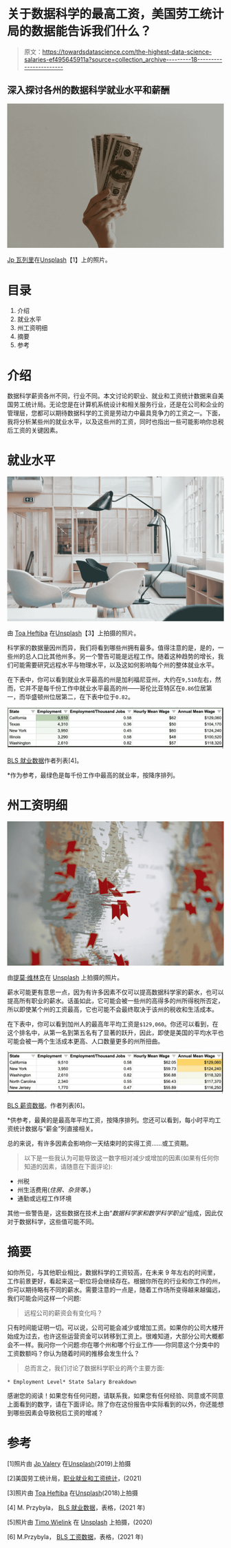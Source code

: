 # 关于数据科学的最高工资，美国劳工统计局的数据能告诉我们什么？

> 原文：<https://towardsdatascience.com/the-highest-data-science-salaries-ef495645911a?source=collection_archive---------18----------------------->

## 深入探讨各州的数据科学就业水平和薪酬

![](img/b404bb54fd10c34be16692de0adcfd49.png)

[Jp 瓦列里](https://unsplash.com/@jpvalery?utm_source=unsplash&utm_medium=referral&utm_content=creditCopyText)在[Unsplash](https://unsplash.com/s/photos/cash?utm_source=unsplash&utm_medium=referral&utm_content=creditCopyText)【1】上的照片。

# 目录

1.  介绍
2.  就业水平
3.  州工资明细
4.  摘要
5.  参考

# 介绍

数据科学薪资各州不同，行业不同。本文讨论的职业、就业和工资统计数据来自美国劳工统计局。无论您是在计算机系统设计和相关服务行业，还是在公司和企业的管理层，您都可以期待数据科学的工资是劳动力中最具竞争力的工资之一。下面，我将分析某些州的就业水平，以及这些州的工资，同时也指出一些可能影响你总税后工资的关键因素。

# 就业水平

![](img/be17630825a2eec090b46f6182ea9505.png)

由 [Toa Heftiba](https://unsplash.com/@heftiba?utm_source=unsplash&utm_medium=referral&utm_content=creditCopyText) 在[Unsplash](https://unsplash.com/s/photos/office?utm_source=unsplash&utm_medium=referral&utm_content=creditCopyText)【3】上拍摄的照片。

科学家的数据量因州而异，我们将看到哪些州拥有最多。值得注意的是，是的，一些州的总人口比其他州多。另一个警告可能是远程工作。随着这种趋势的增长，我们可能需要研究远程水平与物理水平，以及这如何影响每个州的整体就业水平。

在下表中，你可以看到就业水平最高的州是加利福尼亚州，大约在`9,510`左右，然而，它并不是每千份工作中就业水平最高的州——哥伦比亚特区在`0.86`位居第一，而华盛顿州位居第二，在下表中位于`0.82`。

![](img/9c084facc57003e22712a43cfa59989c.png)

[BLS 就业数据](https://www.bls.gov/oes/current/oes152098.htm#(2))作者列表[4]。

*作为参考，最绿色是每千份工作中最高的就业率，按降序排列。

# 州工资明细

![](img/ee9bb0159b74c433b13feeacd182af5e.png)

由[提莫·维林克](https://unsplash.com/@timowielink?utm_source=unsplash&utm_medium=referral&utm_content=creditCopyText)在 [Unsplash](https://unsplash.com/s/photos/map?utm_source=unsplash&utm_medium=referral&utm_content=creditCopyText) 上拍摄的照片。

薪水可能更有意思一点，因为有许多因素不仅可以提高数据科学家的薪水，也可以提高所有职业的薪水。话虽如此，它可能会被一些州的高得多的州所得税所否定，所以即使某个州的工资最高，它也可能不会最终取决于该州的税收和生活成本。

在下表中，你可以看到加州人的最高年平均工资是`$129,060`。你还可以看到，在这个排名中，从第一名到第五名有了显著的跃升，因此，即使是美国的平均水平也可能会被一两个生活成本更高、人口数量更多的州所扭曲。

![](img/080ce0ab339381d63cd650c0438dc47f.png)

[BLS 薪资数据](https://www.bls.gov/oes/current/oes152098.htm#(2))。作者列表[6]。

*供参考，最黄的是最高年平均工资，按降序排列。您还可以看到，每小时平均工资统计数据与“薪金”列直接相关。

总的来说，有许多因素会影响你一天结束时的实得工资……或工资期。

> 以下是一些我认为可能导致这一数字相对减少或增加的因素(如果有任何你知道的因素，请随意在下面评论):

*   州税
*   州生活费用(*住房、杂货等。*)
*   通勤或远程工作环境

其他一些警告是，这些数据在技术上由“*数据科学家和数学科学职业*”组成，因此仅对于数据科学，这些值可能不同。

# 摘要

如你所见，与其他职业相比，数据科学的工资较高，在未来 9 年左右的时间里，工作前景更好，看起来这一职位将会继续存在。根据你所在的行业和你工作的州，你可以期待略有不同的薪水。需要注意的一点是，随着工作场所变得越来越偏远，我们可能会问这样一个问题:

> 远程公司的薪资会有变化吗？

只有时间能证明一切。可以说，公司可能会减少或增加工资。如果你的公司大楼开始成为过去，也许这些运营资金可以转移到工资上。很难知道，大部分公司大概都会不一样。我问你一个问题:你在哪个州和哪个行业工作——你同意这个分类中的工资数额吗？你认为随着时间的推移会发生什么？

> 总而言之，我们讨论了数据科学职业的两个主要方面:

```
* Employment Level* State Salary Breakdown
```

感谢您的阅读！如果您有任何问题，请联系我，如果您有任何经验、同意或不同意上面看到的数字，请在下面评论。除了你在这份报告中实际看到的以外，你还能想到哪些因素会导致税后工资的增减？

# 参考

[1]照片由 [Jp Valery](https://unsplash.com/@jpvalery?utm_source=unsplash&utm_medium=referral&utm_content=creditCopyText) 在[Unsplash](https://unsplash.com/s/photos/cash?utm_source=unsplash&utm_medium=referral&utm_content=creditCopyText)(2019)上拍摄

[2]美国劳工统计局，[职业就业和工资统计](https://www.bls.gov/oes/current/oes152098.htm#(2))，(2021)

[3]照片由 [Toa Heftiba](https://unsplash.com/@heftiba?utm_source=unsplash&utm_medium=referral&utm_content=creditCopyText) 在[Unsplash](https://unsplash.com/s/photos/office?utm_source=unsplash&utm_medium=referral&utm_content=creditCopyText)(2018)上拍摄

[4] M. Przybyla， [BLS 就业数据](https://www.bls.gov/oes/current/oes152098.htm#(2))，表格，(2021 年)

[5]照片由 [Timo Wielink](https://unsplash.com/@timowielink?utm_source=unsplash&utm_medium=referral&utm_content=creditCopyText) 在 [Unsplash](https://unsplash.com/s/photos/map?utm_source=unsplash&utm_medium=referral&utm_content=creditCopyText) 上拍摄，(2020)

[6] M.Przybyla， [BLS 工资数据](https://www.bls.gov/oes/current/oes152098.htm#(2))，表格，(2021 年)